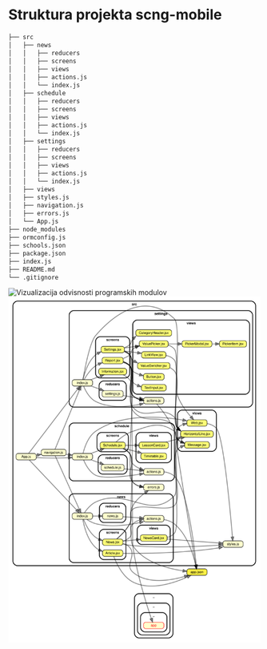 # Struktura projekta scng-mobile

```
├── src
│   ├── news
│   │   ├── reducers
│   │   ├── screens
│   │   ├── views
│   │   ├── actions.js
│   │   └── index.js
│   ├── schedule
│   │   ├── reducers
│   │   ├── screens
│   │   ├── views
│   │   ├── actions.js
│   │   └── index.js
│   ├── settings
│   │   ├── reducers
│   │   ├── screens
│   │   ├── views
│   │   ├── actions.js
│   │   └── index.js
│   ├── views
│   ├── styles.js
│   ├── navigation.js
│   ├── errors.js
│   └── App.js
├── node_modules
├── ormconfig.js
├── schools.json
├── package.json
├── index.js
├── README.md
└── .gitignore
```

![Vizualizacija odvisnosti programskih modulov](./depencencygraph.svg)
<img src="./dependencygraph.svg">
